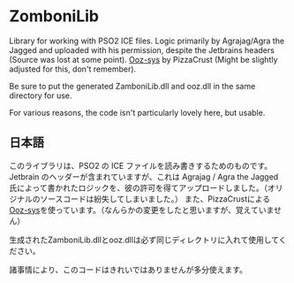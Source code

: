 # ZomboniLib
Library for working with PSO2 ICE files. Logic primarily by Agrajag/Agra the Jagged and uploaded with his permission, despite the Jetbrains headers (Source was lost at some point).
[Ooz-sys](https://github.com/PizzaCrust/ooz-sys) by PizzaCrust (Might be slightly adjusted for this, don't remember).

Be sure to put the generated ZamboniLib.dll and ooz.dll in the same directory for use.

For various reasons, the code isn't particularly lovely here, but usable.

## 日本語

このライブラリは、PSO2 の ICE ファイルを読み書きするためのものです。Jetbrain のヘッダーが含まれていますが、これは Agrajag / Agra the Jagged 氏によって書かれたロジックを、彼の許可を得てアップロードしました。（オリジナルのソースコードは紛失してしまいました。）
また、PizzaCrustによる[Ooz-sys](https://github.com/PizzaCrust/ooz-sys)を使っています。（なんらかの変更をしたと思いますが、覚えていません）

生成されたZamboniLib.dllとooz.dllは必ず同じディレクトリに入れて使用してください。

諸事情により、このコードはきれいではありませんが多分使えます。
